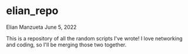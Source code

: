 # elian_repo
Elian Manzueta
June 5, 2022


This is a repository of all the random scripts I've wrote! I love networking and coding, so I'll be merging those two together. 
